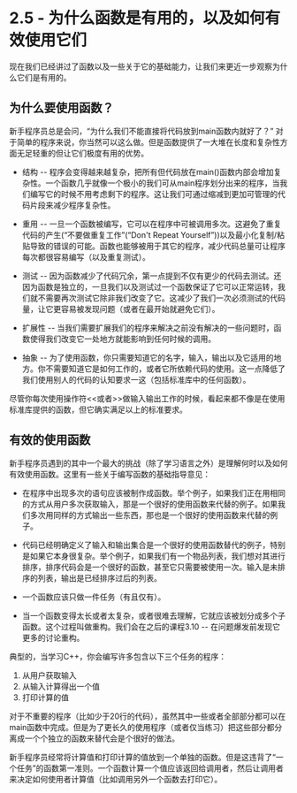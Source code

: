 
# 2.5 - 为什么函数是有用的，以及如何有效使用它们

现在我们已经讲过了函数以及一些关于它的基础能力，让我们来更近一步观察为什么它们是有用的。

## 为什么要使用函数？

新手程序员总是会问，“为什么我们不能直接将代码放到main函数内就好了？” 对于简单的程序来说，你当然可以这么做。但是函数提供了一大堆在长度和复杂性方面无足轻重的但让它们极度有用的优势。

* 结构 -- 程序会变得越来越复杂，把所有但代码放在main()函数内部会增加复杂性。一个函数几乎就像一个极小的我们可从main程序划分出来的程序，当我们编写它的时候不用考虑剩下的程序。这让我们可通过缩减到更加可管理的代码片段来减少程序复杂性。

* 重用 -- 一旦一个函数被编写，它可以在程序中可被调用多次。这避免了重复代码的产生(“不要做重复工作”(“Don't Repeat Yourself”))以及最小化复制/粘贴导致的错误的可能。函数也能够被用于其它的程序，减少代码总量可让程序每次都很容易编写（以及重复测试）。

* 测试 -- 因为函数减少了代码冗余，第一点提到不仅有更少的代码去测试。还因为函数是独立的，一旦我们以及测试过一个函数保证了它可以正常运转，我们就不需要再次测试它除非我们改变了它。这减少了我们一次必须测试的代码量，让它更容易被发现问题（或者在最开始就避免它们）。

* 扩展性 -- 当我们需要扩展我们的程序来解决之前没有解决的一些问题时，函数使得我们改变它一处地方就能影响到任何时候的调用。

* 抽象 -- 为了使用函数，你只需要知道它的名字，输入，输出以及它适用的地方。你不需要知道它是如何工作的，或者它所依赖代码的使用。这一点降低了我们使用别人的代码的认知要求一这（包括标准库中的任何函数）。

尽管你每次使用操作符<<或者>>做输入输出工作的时候，看起来都不像是在使用标准库提供的函数，但它确实满足以上的标准要求。

## 有效的使用函数

新手程序员遇到的其中一个最大的挑战（除了学习语言之外）是理解何时以及如何有效使用函数。这里有一些关于编写函数的基础指导意见：

* 在程序中出现多次的语句应该被制作成函数。举个例子，如果我们正在用相同的方式从用户多次获取输入，那是一个很好的使用函数来代替的例子。如果我们多次用同样的方式输出一些东西，那也是一个很好的使用函数来代替的例子。

* 代码已经明确定义了输入和输出集合是一个很好的使用函数替代的例子，特别是如果它本身很复杂。举个例子，如果我们有一个物品列表，我们想对其进行排序，排序代码会是一个很好的函数，甚至它只需要被使用一次。输入是未排序的列表，输出是已经排序过后的列表。

* 一个函数应该只做一件任务（有且仅有）。

* 当一个函数变得太长或者太复杂，或者很难去理解，它就应该被划分成多个子函数。这个过程叫做重构。我们会在之后的课程3.10 -- 在问题爆发前发现它 更多的讨论重构。

典型的，当学习C++，你会编写许多包含以下三个任务的程序：

1. 从用户获取输入
2. 从输入计算得出一个值
3. 打印计算的值

对于不重要的程序（比如少于20行的代码），虽然其中一些或者全部部分都可以在main函数中完成。但是为了更长久的使用程序（或者仅当练习）把这些部分都分离成一个个独立的函数来替代会是个很好的做法。

新手程序员经常将计算值和打印计算的值放到一个单独的函数。但是这违背了“一个任务”的函数第一准则。一个函数计算一个值应该返回给调用者，然后让调用者来决定如何使用者计算值（比如调用另外一个函数去打印它）。


